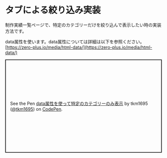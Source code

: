 # タブによる絞り込み実装

制作実績一覧ページで、特定のカテゴリーだけを絞り込んで表示したい時の実装方法です。

data属性を使います。data属性については詳細は以下を参照ください。<br>
[https://zero-plus.io/media/html-data/](https://zero-plus.io/media/html-data/)

<p class="codepen" data-height="300" data-default-tab="html,result" data-slug-hash="WNgGeXP" data-user="tkm1695" style="height: 300px; box-sizing: border-box; display: flex; align-items: center; justify-content: center; border: 2px solid; margin: 1em 0; padding: 1em;">
  <span>See the Pen <a href="https://codepen.io/tkm1695/pen/WNgGeXP">
  data属性を使って特定のカテゴリーのみ表示</a> by tkm1695 (<a href="https://codepen.io/tkm1695">@tkm1695</a>)
  on <a href="https://codepen.io">CodePen</a>.</span>
</p>
<script async src="https://cpwebassets.codepen.io/assets/embed/ei.js"></script>